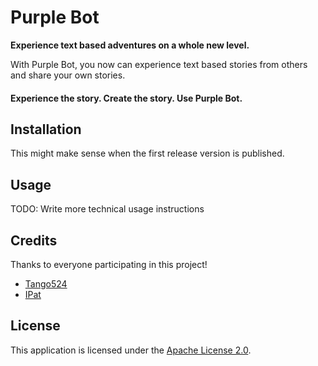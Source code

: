 # Purple Bot
**Experience text based adventures on a whole new level.**
    
With Purple Bot, you now can experience text based stories from others and share your own stories.

#### **Experience the story. Create the story. Use Purple Bot.**

## Installation
This might make sense when the first release version is published.

## Usage
TODO: Write more technical usage instructions

## Credits
Thanks to everyone participating in this project!

+ [Tango524](https://github.com/TANGO524)
+ [IPat](https://github.com/thisisipat)

## License
This application is licensed under the [Apache License 2.0](LICENSE.md).